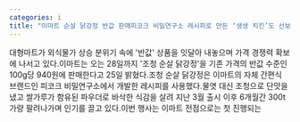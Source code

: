 ```yaml
---
categories: i
title: "이마트 순살 닭강정 반값 판매피코크 비밀연구소 레시피로 만든 ‘생생 치킨’도 선보여"
---
```

대형마트가 외식물가 상승 분위기 속에 &#39;반값&#39; 상품을 잇달아 내놓으며 가격 경쟁력 확보에 나서고 있다.이마트는 오는 28일까지 &#39;조청 순살 닭강정&#39;을 기존 가격의 반값 수준인 100g당 940원에 판매한다고 25일 밝혔다.조청 순살 닭강정은 이마트의 자체 간편식 브랜드인 피코크 비밀연구소에서 개발한 레시피를 사용했다.물엿 대신 조청으로 단맛을 냈고 쌀가루가 함유된 파우더로 바삭한 식감을 살려 지난 3월 출시 이후 6개월간 300t가량 팔려나가며 인기를 끌고 있다.이번 행사는 이마트 전점으로는 첫 진행되는